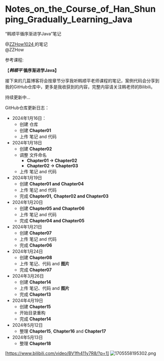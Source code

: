 # Notes_on_the_Course_of_Han_Shunping_Gradually_Learning_Java
“韩顺平循序渐进学Java”笔记

@[ZZHow1024  ](https://github.com/ZZHow1024)的笔记  
@ZZHow

参考课程:

【***韩顺平* 循序渐进学Java】**

接下来的几篇博客将会按章节分享我听韩顺平老师课程的笔记，案例代码会分享到我的GitHub仓库中，更多是我收获到的内容，完整内容请关注韩老师的Bilibili。

持续更新中…

GitHub仓库更新日志：

- 2024年1月16日：
    - 创建 仓库
    - 创建 **Chapter01**
    - 上传 笔记 and 代码
- 2024年1月18日
    - 创建 **Chapter02**
    - 调整 文件命名
        - **Chapter01 → Chapter02**
        - **Chapter02 → Chapter03**
    - 上传 笔记 and 代码
- 2024年1月19日
    - 创建 **Chapter01 and** **Chapter04**
    - 上传 笔记 and 代码
    - 完成 **Chapter01,** **Chapter02 and Chapter03**
- 2024年1月20日
    - 创建 **Chapter05 and** **Chapter06**
    - 上传 笔记 and 代码
    - 完成 **Chapter04 and Chapter05**
- 2024年1月21日
    - 创建 **Chapter07**
    - 上传 笔记 and 代码
    - 完成 **Chapter06**
- 2024年1月24日
    - 创建 **Chapter08**
    - 上传 笔记、代码 and **图片**
    - 完成 **Chapter07**
- 2024年3月26日
    - 创建 **Chapter14**
    - 上传 笔记、代码 and **图片**
    - 完成 **Chapter13**
- 2024年4月19日
    - 创建 **Chapter15**
    - 开始目录重构
    - 完成 **Chapter14**
- 2024年5月12日
    - 整理 **Chapter15**, **Chapter16** and **Chapter17**
- 2024年5月13日
    - 整理 **Chapter18**

[https://www.bilibili.com/video/BV1fh411y7R8/?p=1]
![1705558195302.png](https://www.notion.so/image/https%3A%2F%2Fprod-files-secure.s3.us-west-2.amazonaws.com%2F4b165318-6383-451c-8845-110b786c9f0a%2F215c7826-8f8e-456f-a6b4-62891fafca9e%2F1705558195302.png?table=block&id=8d67b0e0-92a9-4dc0-99e1-8cc6bda8aeca&t=8d67b0e0-92a9-4dc0-99e1-8cc6bda8aeca)
